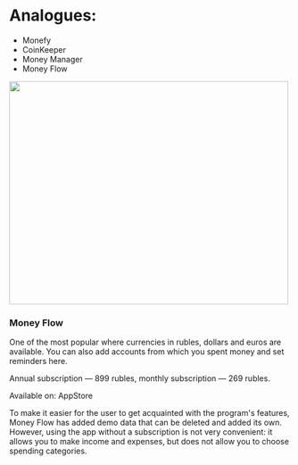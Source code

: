 # Analogues:

- Monefy
- CoinKeeper
- Money Manager
- Money Flow

<img src="https://github.com/Vanya737/Finance/assets/144817452/450fb049-98af-4419-8942-c2602098b666" width="500" height="400">

### Money Flow

One of the most popular where currencies in rubles, dollars and euros are available. 
You can also add accounts from which you spent money and set reminders here.

Annual subscription — 899 rubles, monthly subscription — 269 rubles.

Available on: AppStore

To make it easier for the user to get acquainted with the program's features, Money Flow
has added demo data that can be deleted and added its own. However, using the app without a 
subscription is not very convenient: it allows you to make income and expenses, but does not allow you to 
choose spending categories.

